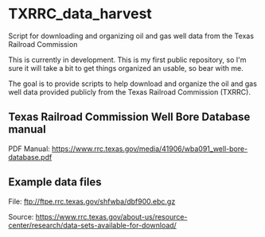 # TXRRC_data_harvest
Script for downloading and organizing oil and gas well data from the Texas Railroad Commission

This is currently in development. This is my first public repository, so I'm sure it will take a bit to get things organized an usable, so bear with me.

The goal is to provide scripts to help download and organize the oil and gas well data provided publicly from the Texas Railroad Commission (TXRRC).

## Texas Railroad Commission Well Bore Database manual

PDF Manual: https://www.rrc.texas.gov/media/41906/wba091_well-bore-database.pdf

##  Example data files

File: ftp://ftpe.rrc.texas.gov/shfwba/dbf900.ebc.gz

Source: https://www.rrc.texas.gov/about-us/resource-center/research/data-sets-available-for-download/
